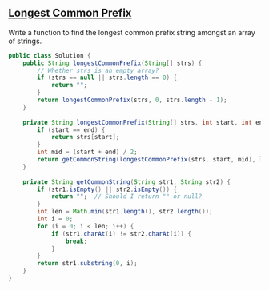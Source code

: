 ## [Longest Common Prefix](http://oj.leetcode.com/problems/longest-common-prefix/)

Write a function to find the longest common prefix string amongst an array of strings.

``` java
public class Solution {
    public String longestCommonPrefix(String[] strs) {
        // Whether strs is an empty array?
        if (strs == null || strs.length == 0) {
            return "";
        }
        return longestCommonPrefix(strs, 0, strs.length - 1);
    }
    
    private String longestCommonPrefix(String[] strs, int start, int end) {
        if (start == end) {
            return strs[start];
        }
        int mid = (start + end) / 2;
        return getCommonString(longestCommonPrefix(strs, start, mid), longestCommonPrefix(strs, mid+1, end));
    }
    
    private String getCommonString(String str1, String str2) {
        if (str1.isEmpty() || str2.isEmpty()) {
            return "";  // Should I return "" or null?
        }
        int len = Math.min(str1.length(), str2.length());
        int i = 0;
        for (i = 0; i < len; i++) {
            if (str1.charAt(i) != str2.charAt(i)) {
                break;
            }
        }
        return str1.substring(0, i);
    }
}
```